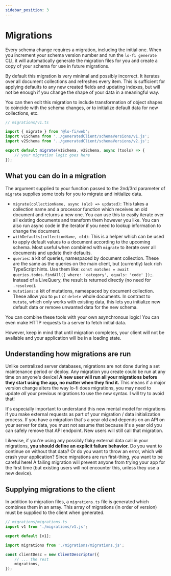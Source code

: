```yaml
---
sidebar_position: 3
---
```


# Migrations

Every schema change requires a migration, including the initial one. When you increment your schema version number and run the `lo-fi generate` CLI, it will automatically generate the migration files for you and create a copy of your schema for use in future migrations.

By default this migration is very minimal and possibly incorrect. It iterates over all document collections and refreshes every item. This is sufficient for applying defaults to any new created fields and updating indexes, but will not be enough if you change the shape of your data in a meaningful way.

You can then edit this migration to include transformation of object shapes to coincide with the schema changes, or to initialize default data for new collections, etc.

```ts
// migrations/v1.ts

import { migrate } from '@lo-fi/web';
import v1Schema from '../generatedClient/schemaVersions/v1.js';
import v2Schema from '../generatedClient/schemaVersions/v2.js';

export default migrate(v1Schema, v2Schema, async (tools) => {
	// your migration logic goes here
});
```

## What you can do in a migration

The argument supplied to your function passed to the 2nd/3rd parameter of `migrate` supplies some tools for you to migrate and initialize data.

- `migrate(collectionName, async (old) => updated)`: This takes a collection name and a processor function which receives an old document and returns a new one. You can use this to easily iterate over all existing documents and transform them however you like. You can also run async code in the iterator if you need to lookup information to change the document.
- `withDefaults(collectionName, old)`: This is a helper which can be used to apply default values to a document according to the upcoming schema. Most useful when combined with `migrate` to iterate over all documents and update their defaults.
- `queries`: a kit of queries, namespaced by document collection. These are the same as the queries on the main client, but (currently) lack rich TypeScript hints. Use them like: `const matches = await queries.todos.findAll({ where: 'category', equals: 'code' });`. Instead of a LiveQuery, the result is returned directly (no need for `.resolved`).
- `mutations`: a kit of mutations, namespaced by document collection. These allow you to `put` or `delete` whole documents. In contrast to `mutate`, which only works with existing data, this lets you initialize new default data or remove unwanted data for the new schema.

You can combine these tools with your own asynchronous logic! You can even make HTTP requests to a server to fetch initial data.

However, keep in mind that until migration completes, your client will not be available and your application will be in a loading state.

## Understanding how migrations are run

Unlike centralized server databases, migrations are not done during a set maintenance period or deploy. Any migration you create could be run at any time on anyone's device! **A new user will run all your migrations before they start using the app, no matter when they find it.** This means if a major version change alters the way lo-fi does migrations, you may need to update _all_ your previous migrations to use the new syntax. I will try to avoid that!

It's especially important to understand this new mental model for migrations if you make external requests as part of your migration / data initialization process. If you have a migration that's a year old and depends on an API on your server for data, you must not assume that because it's a year old you can safely remove that API endpoint. New users will still call that migration.

Likewise, if you're using any possibly flaky external data call in your migrations, **you should define an explicit failure behavior.** Do you want to continue on without that data? Or do you want to throw an error, which will crash your application? Since migrations are run first-thing, you want to be careful here! A failing migration will prevent anyone from trying your app for the first time (but existing users will not encounter this, unless they use a new device).

## Supplying migrations to the client

In addition to migration files, a `migrations.ts` file is generated which combines them in an array. This array of migrations (in order of version) must be supplied to the client when generated.

```ts
// migrations/migrations.ts
import v1 from './migrations/v1.js';

export default [v1];
```

```ts
import migrations from './migrations/migrations.js';

const clientDesc = new ClientDescriptor({
	// ... the rest
	migrations,
});
```
